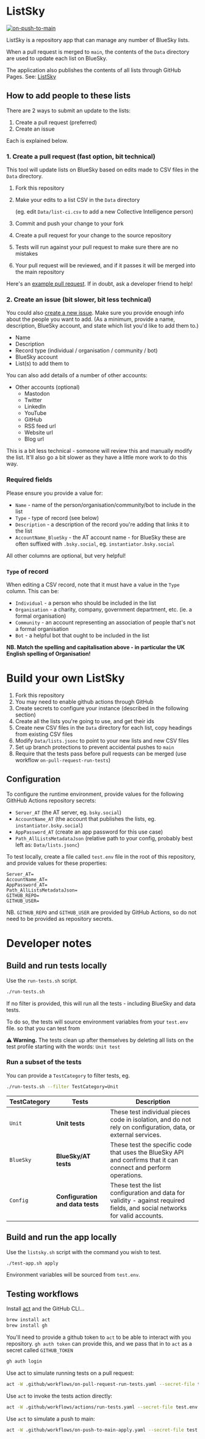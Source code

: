 # ListSky

[![on-push-to-main](https://github.com/instantiator/listsky/actions/workflows/on-push-to-main.yaml/badge.svg)](https://github.com/instantiator/listsky/actions/workflows/on-push-to-main.yaml)

ListSky is a repository app that can manage any number of BlueSky lists.

When a pull request is merged to `main`, the contents of the `Data` directory are used to update each list on BlueSky.

The application also publishes the contents of all lists through GitHub Pages. See: [ListSky](https://instantiator.dev/listsky)

## How to add people to these lists

There are 2 ways to submit an update to the lists:

1. Create a pull request (preferred)
2. Create an issue

Each is explained below.

### 1. Create a pull request (fast option, bit technical)

This tool will update lists on BlueSky based on edits made to CSV files in the `Data` directory.

1. Fork this repository
1. Make your edits to a list CSV in the `Data` directory
   
   (eg. edit `Data/list-ci.csv` to add a new Collective Intelligence person)

1. Commit and push your change to your fork
1. Create a pull request for your change to the source repository
1. Tests will run against your pull request to make sure there are no mistakes
1. Your pull request will be reviewed, and if it passes it will be merged into the main repository

Here's an [example pull request](https://github.com/instantiator/listsky/pull/9). If in doubt, ask a developer friend to help!

### 2. Create an issue (bit slower, bit less technical)

You could also [create a new issue](https://github.com/instantiator/listsky/issues/new/choose). Make sure you provide enough info about the people you want to add. (As a minimum, provide a name, description, BlueSky account, and state which list you'd like to add them to.)

* Name
* Description
* Record type (individual / organisation / community / bot)
* BlueSky account
* List(s) to add them to

You can also add details of a number of other accounts:

* Other accounts (optional)
  * Mastodon
  * Twitter
  * LinkedIn
  * YouTube
  * GitHub
  * RSS feed url
  * Website url
  * Blog url

This is a bit less technical - someone will review this and manually modify the list. It'll also go a bit slower as they have a little more work to do this way.

### Required fields

Please ensure you provide a value for:

* `Name` - name of the person/organisation/community/bot to include in the list
* `Type` - type of record (see below)
* `Description` - a description of the record you're adding that links it to the list
* `AccountName_BlueSky` - the AT account name - for BlueSky these are often suffixed with `.bsky.social`, eg. `instantiator.bsky.social`

All other columns are optional, but very helpful!

### `Type` of record

When editing a CSV record, note that it must have a value in the `Type` column. This can be:

* `Individual` - a person who should be included in the list
* `Organisation` - a charity, company, government department, etc. (ie. a formal organisation)
* `Community` - an account representing an association of people that's not a formal organisation
* `Bot` - a helpful bot that ought to be included in the list

**NB. Match the spelling and capitalisation above - in particular the UK English spelling of Organisation!**

# Build your own ListSky

1. Fork this repository
1. You may need to enable github actions through GitHub
1. Create secrets to configure your instance (described in the following section)
1. Create all the lists you're going to use, and get their ids
1. Create new CSV files in the `Data` directory for each list, copy headings from existing CSV files
1. Modify `Data/lists.jsonc` to point to your new lists and new CSV files
1. Set up branch protections to prevent accidental pushes to `main`
1. Require that the tests pass before pull requests can be merged (use workflow `on-pull-request-run-tests`)

## Configuration

To configure the runtime environment, provide values for the following GithHub Actions repository secrets:

* `Server_AT` (the AT server, eg. `bsky.social`)
* `AccountName_AT` (the account that publishes the lists, eg. `instantiator.bsky.social`)
* `AppPassword_AT` (create an app password for this use case)
* `Path_AllListsMetadataJson` (relative path to your config, probably best left as: `Data/lists.jsonc`)

To test locally, create a file called `test.env` file in the root of this repository, and provide values for these properties:

```env
Server_AT=
AccountName_AT=
AppPassword_AT=
Path_AllListsMetadataJson=
GITHUB_REPO=
GITHUB_USER=
```

NB. `GITHUB_REPO` and `GITHUB_USER` are provided by GitHub Actions, so do not need to be provided as repository secrets.

# Developer notes

## Build and run tests locally

Use the `run-tests.sh` script.

```bash
./run-tests.sh
```

If no filter is provided, this will run all the tests - including BlueSky and data tests.

To do so, the tests will source environment variables from your `test.env` file. so that you can test from 

**⚠️ Warning.** The tests clean up after themselves by deleting all lists on the test profile starting with the words: `Unit test`

### Run a subset of the tests

You can provide a `TestCategory` to filter tests, eg.

```bash
./run-tests.sh --filter TestCategory=Unit
```

| TestCategory | Tests | Description |
|-|-|-|
| `Unit` | **Unit tests** | These test individual pieces code in isolation, and do not rely on configuration, data, or external services. |
| `BlueSky` | **BlueSky/AT tests** | These test the specific code that uses the BlueSky API and confirms that it can connect and perform operations. |
| `Config` | **Configuration and data tests** | These test the list configuration and data for validity - against required fields, and social networks for valid accounts. |

## Build and run the app locally

Use the `listsky.sh` script with the command you wish to test.

```bash
./test-app.sh apply
```

Environment variables will be sourced from `test.env`.

## Testing workflows

Install [act](https://nektosact.com/installation/index.html) and the GitHub CLI...


```bash
brew install act
brew install gh
```

You'll need to provide a github token to `act` to be able to interact with you repository. `gh auth token` can provide this, and we pass that in to `act` as a secret called `GITHUB_TOKEN`

```bash
gh auth login
```

Use act to simulate running tests on a pull request:

```bash
act -W .github/workflows/on-pull-request-run-tests.yaml --secret-file test.env -s GITHUB_TOKEN="$(gh auth token)" -j "on-pull-request-run-tests"
```

Use `act` to invoke the tests action directly:

```bash
act -W .github/workflows/actions/run-tests.yaml --secret-file test.env -s GITHUB_TOKEN="$(gh auth token)" -j "run-listsky-tests"
```

Use `act` to simulate a push to main:

```bash
act -W .github/workflows/on-push-to-main-apply.yaml --secret-file test.env -s GITHUB_TOKEN="$(gh auth token)" -j "on-push-to-main-apply"
```
